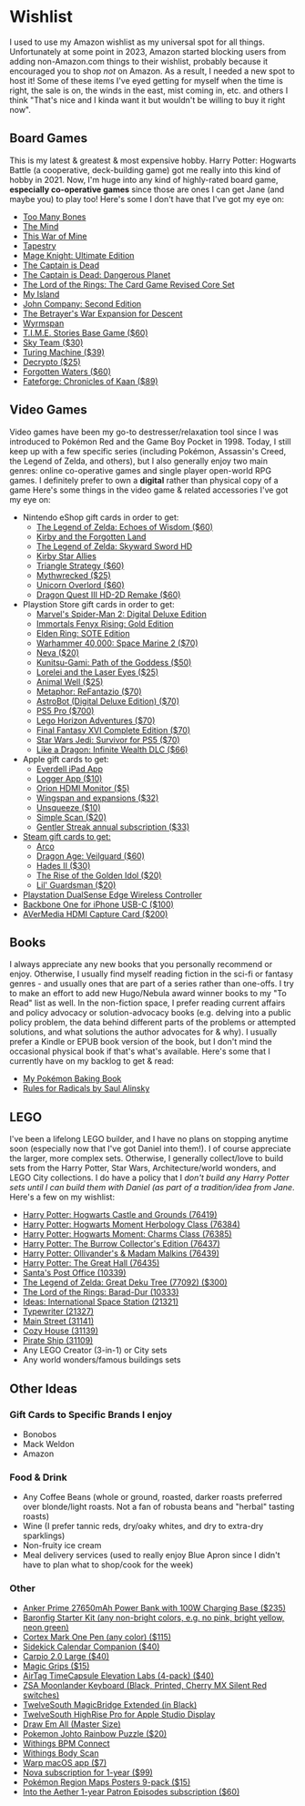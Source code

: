 # Wishlist
I used to use my Amazon wishlist as my universal spot for all things. Unfortunately at some point in 2023, Amazon started blocking users from adding non-Amazon.com things to their wishlist, probably because it encouraged you to shop *not* on Amazon. As a result, I needed a new spot to host it!
Some of these items I've eyed getting for myself when the time is right, the sale is on, the winds in the east, mist coming in, etc. and others I think "That's nice and I kinda want it but wouldn't be willing to buy it right now".

## Board Games
This is my latest & greatest & most expensive hobby. Harry Potter: Hogwarts Battle (a cooperative, deck-building game) got me really into this kind of hobby in 2021. Now, I'm huge into any kind of highly-rated board game, **especially co-operative games** since those are ones I can get Jane (and maybe you) to play too! Here's some I don't have that I've got my eye on:
- [Too Many Bones](https://chiptheorygames.com/store/?store-page=Too-Many-Bones-p80199360)
- [The Mind](https://www.amazon.com/Pandasaurus-Games-201809PAN-Mind-Card/dp/B07C4F3KLF?th=1)
- [This War of Mine](https://www.amazon.com/dp/B071ZTQVYV/?coliid=IMD3ITYCDMLU1&colid=1557LK19HNV8Y&psc=1&ref_=list_c_wl_lv_ov_lig_dp_it)
- [Tapestry](https://www.amazon.com/dp/B07XDD71LQ/?coliid=I1Y12A9GCLDTSD&colid=1557LK19HNV8Y&psc=1&ref_=list_c_wl_lv_ov_lig_dp_it)
- [Mage Knight: Ultimate Edition](https://www.amazon.com/dp/B07BSM4SKL/?coliid=I3EJUFUG8BSWA3&colid=1557LK19HNV8Y&ref_=list_c_wl_lv_ov_lig_dp_it&th=1)
- [The Captain is Dead](https://www.alderac.com/the-captain-is-dead/)
- [The Captain is Dead: Dangerous Planet](https://www.amazon.com/dp/B07NNTWKQL/?coliid=I765KC98O2WDO&colid=1557LK19HNV8Y&psc=0&ref_=list_c_wl_lv_ov_lig_dp_it)
- [The Lord of the Rings: The Card Game Revised Core Set](https://store.asmodee.com/products/lotr-lcg-revised-core-set)
- [My Island](https://.thamesandkosmos.com/products/my-island)
- [John Company: Second Edition](https://wehrlegig.com/products/john-company-second-edition)
- [The Betrayer's War Expansion for Descent](https://www.fantasyflightgames.com/en/products/descent-legends-of-the-dark/products/betrayers-war-expansion/)
- [Wyrmspan](https://www.amazon.com/Stonemaier-Games-Cavernous-Sanctuary-Beautiful/dp/B0CJXNW71N/?tag=polygon05-20)
- [T.I.M.E. Stories Base Game ($60)](https://www.amazon.com/dp/B013TRQLJO?tag=polygon05-20&ascsubtag=__pl1214awD__492279__________________)
- [Sky Team ($30)](https://www.amazon.com/Scorpion-Masqué-Cooperative-Players-Minutes/dp/B0CHD8RCSJ)
- [Turing Machine ($39)](https://www.amazon.com/Scorpion-Machine-Strategy-Players-Minutes/dp/B0B629JGSQ/?ots=1&ascsubtag=___pl__p_23587180__t_w__r_google.com__d_D&tag=polygon05-20)
- [Decrypto ($25)](https://www.amazon.com/Decrypto-Deduction-Adults-Players-Minutes/dp/B07BB4ND6J?psc=1&pd_rd_w=r3yYU&content-id=amzn1.sym.55c0153f-1fb7-42ff-8241-d1c0f3732289&pf_rd_p=55c0153f-1fb7-42ff-8241-d1c0f3732289&pf_rd_r=4QKYMVGFEK5PCSBRM4ZD&pd_rd_wg=o2XWs&pd_rd_r=77a140cb-fc95-4503-bd68-160b22314be6&ref_=sspa_dk_detail_1&sp_csd=d2lkZ2V0TmFtZT1zcF9kZXRhaWxfdGhlbWF0aWM=)
- [Forgotten Waters ($60)](https://www.plaidhatgames.com/product/forgotten-waters/)
- [Fateforge: Chronicles of Kaan ($89)](https://www.mighty-boards.com/12/49/products/Fateforge-Chronicles-of-Kaan)


## Video Games
Video games have been my go-to destresser/relaxation tool since I was introduced to Pokémon Red and the Game Boy Pocket in 1998. Today, I still keep up with a few specific series (including Pokémon, Assassin's Creed, the Legend of Zelda, and others), but I also generally enjoy two main genres:  online co-operative games and single player open-world RPG games. I definitely prefer to own a **digital** rather than physical copy of a game Here's some things in the video game & related accessories I've got my eye on:
- Nintendo eShop gift cards in order to get:
    - [The Legend of Zelda: Echoes of Wisdom ($60)](https://www.nintendo.com/us/store/products/the-legend-of-zelda-echoes-of-wisdom-switch/?srsltid=AfmBOoqX6-NoKQNeSzpHTahIo96YVEPfdHxIOmr3tWnLOTdLMws7UeqL)
    - [Kirby and the Forgotten Land](https://www.amazon.com/dp/B09RMMBZBR/?coliid=I1Q1YHTDRK2XBV&colid=1557LK19HNV8Y&psc=0&ref_=list_c_wl_lv_ov_lig_dp_it)
    - [The Legend of Zelda: Skyward Sword HD](https://www.amazon.com/dp/B08X5Z7KYR/?coliid=I2KO9PXMJOTGYQ&colid=1557LK19HNV8Y&psc=0&ref_=list_c_wl_lv_ov_lig_dp_it)
    - [Kirby Star Allies](https://www.amazon.com/dp/B07B3NQJY9/?coliid=I2TKGJ084E5QOO&colid=1557LK19HNV8Y&psc=0&ref_=list_c_wl_lv_ov_lig_dp_it)
    - [Triangle Strategy ($60)](https://www.nintendo.com/us/store/products/triangle-strategy-switch/)
    - [Mythwrecked ($25)](https://www.nintendo.com/us/store/products/mythwrecked-ambrosia-island-switch/?srsltid=AfmBOopE-SJopXUorGbBzN1c--HyXUCtu_lXw6N5OkIYYQG7BMr9CvgR)
    - [Unicorn Overlord ($60)](https://go.skimresources.com/?id=1025X1701642&xs=1&url=https%3A%2F%2Fwww.nintendo.com%2Fus%2Fstore%2Fproducts%2Funicorn-overlord-switch%2F%3Fsrsltid%3DAfmBOorHCQ3B1QAW48TdH5Ma1aZWpJshNaYFB5yUozrETT6iVVI91wwG&xcust=__pl1214awD__23842297__________________)
    - [Dragon Quest III HD-2D Remake ($60)](https://www.nintendo.com/us/store/products/dragon-quest-iii-hd-2d-remake-switch/?utm_source=etailers&utm_medium=internal_sqex)
- Playstion Store gift cards in order to get:
    - [Marvel's Spider-Man 2: Digital Deluxe Edition](https://www.playstation.com/en-us/games/marvels-spider-man-2/)
    - [Immortals Fenyx Rising: Gold Edition](https://www.playstation.com/en-us/games/immortals-fenyx-rising/)
    - [Elden Ring: SOTE Edition](https://www.playstation.com/en-us/games/elden-ring/)
    - [Warhammer 40,000: Space Marine 2 ($70)](https://store.playstation.com/en-us/product/UP4133-PPSA04452_00-SPACEMARINESII00)
    - [Neva ($20)](https://store.playstation.com/en-us/product/UP3643-PPSA16785_00-0524521320023310)
    - [Kunitsu-Gami: Path of the Goddess ($50)](https://store.playstation.com/en-us/product/UP0102-PPSA19576_00-KUNITSUGAMI00000)
    - [Lorelei and the Laser Eyes ($25)](https://store.playstation.com/en-us/concept/10011409/)
    - [Animal Well ($25)](https://store.playstation.com/en-us/concept/10004542)
    - [Metaphor: ReFantazio ($70)](https://store.playstation.com/en-us/product/UP0177-PPSA25425_00-METAPHORNATRIAL1)
    - [AstroBot (Digital Deluxe Edition) ($70)](https://www.playstation.com/en-us/games/astro-bot/)
    - [PS5 Pro ($700)](https://direct.playstation.com/en-us/buy-consoles/playstation5-pro-console)
    - [Lego Horizon Adventures ($70)](https://store.playstation.com/en-us/product/EP9000-PPSA14632_00-LEGOHORIZONDELUX)
    - [Final Fantasy XVI Complete Edition ($70)](https://store.playstation.com/en-us/product/UP0082-PPSA10664_00-SEIA0000000000CE)
    - [Star Wars Jedi: Survivor for PS5 ($70)](https://store.playstation.com/en-us/product/UP0006-PPSA07783_00-APPLEJACKGAME000?cartAction=add&skuId=UP0006-PPSA07783_00-APPLEJACKGAME000-U001&upSellService=NONE&smcid=pdc%3Aus-en%3Aweb-pdc-home%3Abuttonblock-browse-the-deals)
	- [Like a Dragon: Infinite Wealth DLC ($66)](https://store.playstation.com/en-us/product/UP0177-PPSA06435_00-ULTIMATEEDITION0/)
- Apple gift cards to get:
	- [Everdell iPad App](https://apps.apple.com/us/app/everdell/id1580626436)
	- [Logger App ($10)](https://apps.apple.com/us/app/logger-for-shortcuts/id1611554653)
	- [Orion HDMI Monitor ($5)](https://apps.apple.com/us/app/hdmi-monitor-orion/id6459355072)
	- [Wingspan and expansions ($32)](https://apps.apple.com/us/app/wingspan-the-board-game/id1459520638?ign-itscg=10200&ign-itsct=MGYML_SC01_PT022_WW)
	- [Unsqueeze ($10)](https://apps.apple.com/us/app/unsqueeze/id6475134617)
	- [Simple Scan ($20)](https://apps.apple.com/us/app/id6477965455)
	- [Gentler Streak annual subscription ($33)](https://apps.apple.com/us/app/gentler-streak-health-tracker/id1576857102?utm_source=viticci&utm_medium=email&utm_campaign=monthly-log-april-2024)
- [Steam gift cards to get:](https://store.steampowered.com/digitalgiftcards/)
	- [Arco](https://store.steampowered.com/app/2366970/Arco/)
	- [Dragon Age: Veilguard ($60)](https://store.steampowered.com/app/1845910/Dragon_Age_The_Veilguard/)
	- [Hades II ($30)](https://store.steampowered.com/app/1145350/Hades_II/)
	- [The Rise of the Golden Idol ($20)](https://store.steampowered.com/app/2716400/The_Rise_of_the_Golden_Idol/)
	- [Lil' Guardsman ($20)](https://store.steampowered.com/app/1924360/Lil_Guardsman/)
- [Playstation DualSense Edge Wireless Controller](https://www.amazon.com/dp/B0BSYFB99D/?coliid=I2TSHNT5GZLKPS&colid=1557LK19HNV8Y&psc=1&ref_=list_c_wl_lv_ov_lig_dp_it)
- [Backbone One for iPhone USB-C ($100)](https://backbone.com/products/backbone-one-usb-c/)
- [AVerMedia HDMI Capture Card ($200)](https://www.amazon.com/AVerMedia-Capture-Streaming-Nintendo-Switch-GC553G2/dp/B0CGD86HNB?crid=1328I7RRA9K0I&keywords=avermedia%2Bcapture%2Bcard%2Bhdmi%2B2.1&qid=1702145157&s=electronics&sprefix=avermedia%2Bcapture%2Bcard%2Bhdmi%2B2.1%2Celectronics%2C64&sr=1-1-spons&ufe=app_do%3Aamzn1.fos.c3015c4a-46bb-44b9-81a4-dc28e6d374b3&sp_csd=d2lkZ2V0TmFtZT1zcF9hdGY&th=1&linkCode=sl1&tag=ms0ecf-20&linkId=4fef30fd167cbf4addec4912c648d451&language=en_US&ref_=as_li_ss_tl)

## Books
I always appreciate any new books that you personally recommend or enjoy. Otherwise, I usually find myself reading fiction in the sci-fi or fantasy genres - and usually ones that are part of a series rather than one-offs. I try to make an effort to add new Hugo/Nebula award winner books to my "To Read" list as well. In the non-fiction space, I prefer reading current affairs and policy advocacy or solution-advocacy books (e.g. delving into a public policy problem, the data behind different parts of the problems or attempted solutions, and what solutions the author advocates for & why).
I usually prefer a Kindle or EPUB book version of the book, but I don't mind the occasional physical book if that's what's available. Here's some that I currently have on my backlog to get & read:
- [My Pokémon Baking Book](https://www.pokemoncenter.com/product/707E12105/my-pokemon-baking-book/?subid=82593449)
- [Rules for Radicals by Saul Alinsky](https://www.amazon.com/Rules-Radicals-Pragmatic-Primer-Realistic-ebook/dp/B003T0G9GM/ref=tmm_kin_swatch_0?_encoding=UTF8&qid=&sr=)

## LEGO
I've been a lifelong LEGO builder, and I have no plans on stopping anytime soon (especially now that I've got Daniel into them!). I of course appreciate the larger, more complex sets. Otherwise, I generally collect/love to build sets from the Harry Potter, Star Wars, Architecture/world wonders, and LEGO City collections. I do have a policy that I *don't build any Harry Potter sets until I can build them with Daniel (as part of a tradition/idea from Jane*. Here's a few on my wishlist:
- [Harry Potter: Hogwarts Castle and Grounds (76419)](https://www.amazon.com/dp/B0BXQ6NRRN/?coliid=I3IGEE747O5LS4&colid=1557LK19HNV8Y&psc=1&ref_=list_c_wl_lv_ov_lig_dp_it)
- [Harry Potter: Hogwarts Moment Herbology Class (76384)](https://www.amazon.com/dp/B09Q19LYLY/?coliid=I3JJ726679XJM6&colid=1557LK19HNV8Y&psc=1&ref_=list_c_wl_lv_ov_lig_dp_it)
- [Harry Potter: Hogwarts Moment: Charms Class (76385)](https://www.amazon.com/dp/B08HVZVWZT/?coliid=I1IV40K3NMF4YV&colid=1557LK19HNV8Y&psc=1&ref_=list_c_wl_lv_ov_lig_dp_it)
- [Harry Potter: The Burrow Collector's Edition (76437)](https://www.lego.com/en-us/product/the-burrow-collectors-edition-76437)
- [Harry Potter: Ollivander's & Madam Malkins (76439)](https://www.lego.com/en-us/product/ollivanders-madam-malkin-s-robes-76439)
- [Harry Potter: The Great Hall (76435)](https://www.lego.com/en-us/product/hogwarts-castle-the-great-hall-76435)
- [Santa's Post Office (10339)](https://www.lego.com/en-us/product/santa-s-post-office-10339?CMP=AFC-AffiliateUS-K*SMlT8wV9w-3640660-1606623-10)
- [The Legend of Zelda: Great Deku Tree (77092) ($300)](https://www.lego.com/en-us/product/great-deku-tree-2-in-1-77092)
- [The Lord of the Rings: Barad-Dur (10333)](https://www.lego.com/en-us/product/the-lord-of-the-rings-barad-dur-10333)
- [Ideas: International Space Station (21321)](https://www.amazon.com/dp/B083JWZNW7/?coliid=I3WEFE3MN0QER&colid=1557LK19HNV8Y&psc=1&ref_=list_c_wl_lv_ov_lig_dp_it)
- [Typewriter (21327)](https://www.lego.com/en-us/product/typewriter-21327)
- [Main Street (31141)](https://www.lego.com/en-us/product/main-street-31141)
- [Cozy House (31139)](https://www.lego.com/en-us/product/cozy-house-31139)
- [Pirate Ship (31109)](https://www.lego.com/en-us/product/pirate-ship-31109)
- Any LEGO Creator (3-in-1) or City sets
- Any world wonders/famous buildings sets

## Other Ideas
### Gift Cards to Specific Brands I enjoy
- Bonobos
- Mack Weldon
- Amazon

### Food & Drink
- Any Coffee Beans (whole or ground, roasted, darker roasts preferred over blonde/light roasts. Not a fan of robusta beans and "herbal" tasting roasts)
- Wine (I prefer tannic reds, dry/oaky whites, and dry to extra-dry sparklings)
- Non-fruity ice cream
- Meal delivery services (used to really enjoy Blue Apron since I didn't have to plan what to shop/cook for the week)

### Other
- [Anker Prime 27650mAh Power Bank with 100W Charging Base ($235)](https://www.amazon.com/Anker-Portable-Compatible-Charging-Included/dp/B0D3PK2JQ8?th=1)
- [Baronfig Starter Kit (any non-bright colors, e.g. no pink, bright yellow, neon green)](https://baronfig.com/products/starter-kit?variant=40077999407187)
- [Cortex Mark One Pen (any color) ($115)](https://cottonbureau.com/p/V5KCZK/pen/the-cortex-mark-one-pen#/16123420/blue-nickel-5in)
- [Sidekick Calendar Companion ($40)](https://cottonbureau.com/p/JJGBJR/journal/sidekick-calendar-companion#/19301969/black-paper-12x7)
- [Carpio 2.0 Large ($40)](https://deltahub.io/products/carpio-ergonomic-wrist-rest?variant=50155592941901)
- [Magic Grips ($15)](https://www.elevationlab.com/products/magicgrips-for-magic-mouse)
- [AirTag TimeCapsule Elevation Labs (4-pack) ($40)](https://www.elevationlab.com/products/timecapsule)
- [ZSA Moonlander Keyboard (Black, Printed, Cherry MX Silent Red switches)](https://www.zsa.io/moonlander/buy)
- [TwelveSouth MagicBridge Extended (in Black)](https://www.twelvesouth.com/products/magicbridge)
- [TwelveSouth HighRise Pro for Apple Studio Display](https://www.amazon.com/Twelve-South-MacBooks-Ergonomic-Height-Adjustable/dp/B0C91LSCDL?th=1)
- [Draw Em All (Master Size)](https://ccayco.storenvy.com/products/18420937-draw-em-all-art-print)
- [Pokemon Johto Rainbow Puzzle ($20)](https://www.pokemoncenter.com/product/710E11936/johto-rainbow-puzzle-1-000-pieces)
- [Withings BPM Connect](https://www.withings.com/us/en/bpm-connect/shop)
- [Withings Body Scan](https://www.withings.com/us/en/body-scan)
- [Warp macOS app ($7)](https://mkchoi212.gumroad.com/l/qjkjf)
- [Nova subscription for 1-year ($99)](https://nova.app/buy/)
- [Pokémon Region Maps Posters 9-pack ($15)](https://www.pokemoncenter.com/product/710-97605/pokemon-region-maps-posters-9-pack)
- [Into the Aether 1-year Patron Episodes subscription ($60)](https://www.patreon.com/intothecast/gift)
